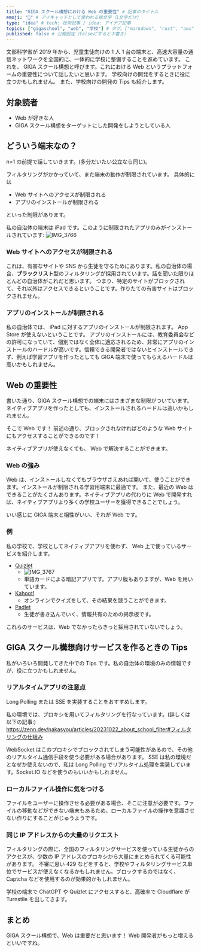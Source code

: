 ```yaml
---
title: "GIGA スクール構想における Web の重要性" # 記事のタイトル
emoji: "🏫" # アイキャッチとして使われる絵文字（1文字だけ）
type: "idea" # tech: 技術記事 / idea: アイデア記事
topics: ["gigaschool", "web", "学校"] # タグ。["markdown", "rust", "aws"]のように指定する
published: false # 公開設定（falseにすると下書き）
---
```

文部科学省が 2019 年から、児童生徒向けの 1 人 1 台の端末と、高速大容量の通信ネットワークを全国的に、一体的に学校に整備することを進めています。
これを、 GIGA スクール構想と呼びます。これにおける Web というプラットフォームの重要性について話したいと思います。
学校向けの開発をするときに役に立つかもしれません。
また、学校向けの開発の Tips も紹介します。

## 対象読者

* Web が好きな人
* GIGA スクール構想をターゲットにした開発をしようとしている人

## どういう端末なの？
n=1 の前提で話していきます。(多分だいたい公立なら同じ)。

フィルタリングがかかっていて、また端末の動作が制限されています。
具体的には
* Web サイトへのアクセスが制限される
* アプリのインストールが制限される

といった制限があります。

私の自治体の端末は iPad です。このように制限されたアプリのみがインストールされています:
![IMG_3766](https://github.com/user-attachments/assets/6bed9f07-4b02-4320-9071-2fb0c38d8aaa)

### Web サイトへのアクセスが制限される

これは、有害なサイトや SNS から生徒を守るためにあります。私の自治体の場合、**ブラックリスト**型のフィルタリングが採用されています。話を聞いた限りほとんどの自治体がこれだと思います。
つまり、特定のサイトがブロックされて、それ以外はアクセスできるということです。作りたての有害サイトはブロックされません。

### アプリのインストールが制限される

私の自治体では、 iPad に対するアプリのインストールが制限されます。 App Store が使えないということです。
アプリのインストールには、教育委員会などの許可になっていて、個別ではなく全体に適応されるため、非常にアプリのインストールのハードルが高いです。信頼できる開発者ではないとインストールできず、例えば学習アプリを作ったとしても GIGA 端末で使ってもらえるハードルは高いかもしれません。

## Web の重要性

書いた通り、GIGA スクール構想での端末にはさまざまな制限がついています。ネイティブアプリを作ったとしても、インストールされるハードルは高いかもしれません。

そこで Web です！
前述の通り、ブロックされなければどのような Web サイトにもアクセスすることができるのです！

ネイティブアプリが使えなくても、 Web で解決することができます。

### Web の強み

Web は、インストールしなくてもブラウザさえあれば開いて、使うことができます。インストールが制限される学習用端末に最適です。
また、最近の Web はできることがたくさんあります。ネイティブアプリの代わりに Web で開発すれば、ネイティブアプリより多くの学校ユーザーを獲得できることでしょう。

いい感じに GIGA 端末と相性がいい、それが Web です。

### 例
私の学校で、学校としてネイティブアプリを使わず、 Web 上で使っているサービスを紹介します。

* [Quizlet](https://quizlet.com)
  * ![IMG_3767](https://github.com/user-attachments/assets/c6531c74-e4eb-430f-8e25-a9e4973ac8b0)
  * 単語カードによる暗記アプリです。アプリ版もありますが、Web を用いています。
* [Kahoot!](https://kahoot.it)
  * オンラインでクイズをして、その結果を競うことができます。
* [Padlet](https://padlet.com)
  * 生徒が書き込んでいく、情報共有のための掲示板です。

これらのサービスは、Web でなかったらきっと採用されていないでしょう。

## GIGA スクール構想向けサービスを作るときの Tips

私がいろいろ開発してきた中での Tips です。私の自治体の環境のみの情報ですが、役に立つかもしれません。

### リアルタイムアプリの注意点

Long Polling または SSE を実装することをおすすめします。

私の環境では、プロキシを用いてフィルタリングを行なっています。(詳しくは以下の記事:)
https://zenn.dev/nakasyou/articles/20231022_about_school_filter#フィルタリングの仕組み

WebSocket はこのプロキシでブロックされてしまう可能性があるので、その他のリアルタイム通信手段を使う必要がある場合があります。
SSE は私の環境だとなぜか使えないので、私は Long Polling でリアルタイム処理を実装しています。Socket.IO などを使うのもいいかもしれません。

### ローカルファイル操作に気をつける

ファイルをユーザーに操作させる必要がある場合、そこに注意が必要です。ファイルの移動などができない端末もあるため、ローカルファイルの操作を意識させない作りにすることがじゅうようです。

### 同じ IP アドレスからの大量のリクエスト

フィルタリングの際に、全国のフィルタリングサービスを使っている生徒からのアクセスが、少数の IP アドレスのプロキシから大量にまとめられてくる可能性があります。
不審に思い 429 などをすると、学校やフィルタリングサービス単位でサービスが使えなくなるかもしれません。ブロックするのではなく、Captcha などを使用するのが効果的かもしれません。

学校の端末で ChatGPT や Quizlet にアクセスすると、高確率で Cloudflare が Turnstile を出してきます。

## まとめ
GIGA スクール構想で、Web は重要だと思います！
Web 開発者がもっと増えるといいですね。

